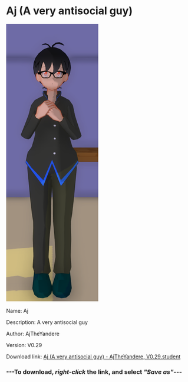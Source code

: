 # Aj (A very antisocial guy)

<img src = "https://raw.githubusercontent.com/Arbiter1223/Daigaku-Gurashi-Custom-Students/master/Students/Files/Aj%20(A%20very%20antisocial%20guy).png">

Name: Aj

Description: A very antisocial guy

Author: AjTheYandere

Version: V0.29

Download link: <a href="https://raw.githubusercontent.com/Arbiter1223/Daigaku-Gurashi-Custom-Students/master/Students/Files/Aj%20(A%20very%20antisocial%20guy)%20-%20AjTheYandere%2C%20V0.29.student">Aj (A very antisocial guy) - AjTheYandere, V0.29.student</a>

### ---**To download, _right-click_ the link, and select _"Save as"_**---
